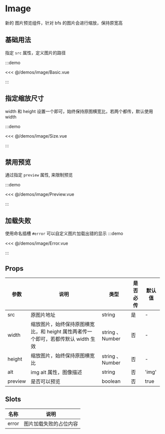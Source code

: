 # Image

新的 图片预览组件，针对 bfs 的图片会进行缩放，保持原宽高

## 基础用法

指定 `src` 属性，定义图片的路径

:::demo

<<< @/demos/image/Basic.vue

:::

## 指定缩放尺寸

width 和 height 设置一个即可，始终保持原图横宽比，若两个都传，默认使用 width

:::demo

<<< @/demos/image/Size.vue

:::

## 禁用预览

通过指定 `preview` 属性, 来限制预览

:::demo

<<< @/demos/image/Preview.vue

:::

## 加载失败

使用命名插槽 `#error` 可以自定义图片加载出错的显示
:::demo

<<< @/demos/image/Error.vue

:::

## Props

| 参数    | 说明                                                                              | 类型            | 是否必传 | 默认值 |
| ------- | --------------------------------------------------------------------------------- | --------------- | -------- | ------ |
| src     | 原图片地址                                                                        | string          | 是       | -      |
| width   | 缩放图片，始终保持原图横宽比，和 height 属性两者传一个即可，若都传默认 width 生效 | string 、Number | 否       | -      |
| height  | 缩放图片，始终保持原图横宽比                                                      | string 、Number | 否       | -      |
| alt     | img alt 属性，图像描述                                                            | string          | 否       | 'img'  |
| preview | 是否可以预览                                                                      | boolean         | 否       | true   |

## Slots

| 名称  | 说明                   |
| ----- | ---------------------- |
| error | 图片加载失败的占位内容 |
